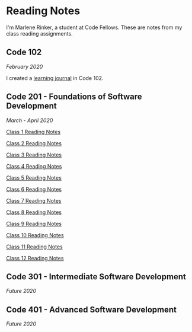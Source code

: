 # Reading Notes

I'm Marlene Rinker, a student at Code Fellows. These are notes from my class reading assignments.

## Code 102 
_February 2020_

I created a [learning journal](https://marlene-rinker.github.io/learning-journal/) in Code 102. 

## Code 201 - Foundations of Software Development
_March - April 2020_

[Class 1 Reading Notes](https://marlene-rinker.github.io/reading-notes/class-01) 

[Class 2 Reading Notes](https://marlene-rinker.github.io/reading-notes/class-02)

[Class 3 Reading Notes](https://marlene-rinker.github.io/reading-notes/class-03)

[Class 4 Reading Notes](https://marlene-rinker.github.io/reading-notes/class-04)

[Class 5 Reading Notes](https://marlene-rinker.github.io/reading-notes/class-05)

[Class 6 Reading Notes](https://marlene-rinker.github.io/reading-notes/class-06)

[Class 7 Reading Notes](https://marlene-rinker.github.io/reading-notes/class-07)

[Class 8 Reading Notes](https://marlene-rinker.github.io/reading-notes/class-08)

[Class 9 Reading Notes](https://marlene-rinker.github.io/reading-notes/class-09)

[Class 10 Reading Notes](https://marlene-rinker.github.io/reading-notes/class-10)

[Class 11 Reading Notes](https://marlene-rinker.github.io/reading-notes/class-11)

[Class 12 Reading Notes](https://marlene-rinker.github.io/reading-notes/class-12)


## Code 301 - Intermediate Software Development
_Future 2020_

## Code 401 - Advanced Software Development
_Future 2020_
